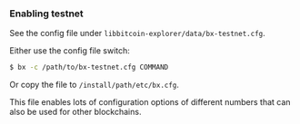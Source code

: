 ### Enabling testnet

See the config file under ```libbitcoin-explorer/data/bx-testnet.cfg```.

Either use the config file switch:
```sh
$ bx -c /path/to/bx-testnet.cfg COMMAND
```

Or copy the file to ```/install/path/etc/bx.cfg```.

This file enables lots of configuration options of different numbers that can also be used for other blockchains.